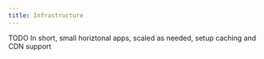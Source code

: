 ```yaml
---
title: Infrastructure
---
```


TODO In short, small horiztonal apps, scaled as needed, setup caching and CDN support
